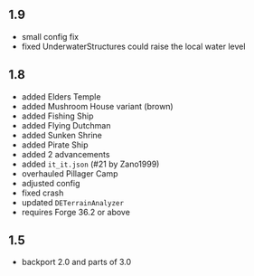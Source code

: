 ## 1.9
* small config fix
* fixed UnderwaterStructures could raise the local water level
## 1.8
* added Elders Temple
* added Mushroom House variant (brown)
* added Fishing Ship
* added Flying Dutchman
* added Sunken Shrine
* added Pirate Ship
* added 2 advancements
* added `it_it.json` (#21 by Zano1999)
* overhauled Pillager Camp
* adjusted config
* fixed crash
* updated `DETerrainAnalyzer`
* requires Forge 36.2 or above

## 1.5
* backport 2.0 and parts of 3.0
